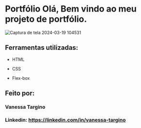 # Portfólio Olá, Bem vindo ao meu projeto de portfólio.

![Captura de tela 2024-03-19 104531](https://github.com/VanessaTargino/portfolio_final/assets/139828545/7d55ef96-c32f-4eb5-862d-a535e2dca884)

## Ferramentas utilizadas:

* HTML

* CSS

* Flex-box

## Feito por:

### Vanessa Targino

### Linkedin: https://linkedin.com/in/vanessa-targino
